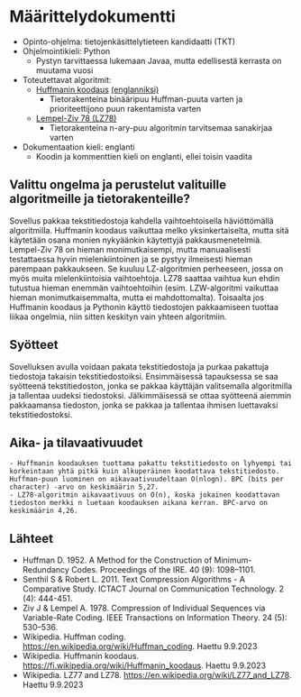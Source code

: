 # Määrittelydokumentti

- Opinto-ohjelma: tietojenkäsittelytieteen kandidaatti (TKT)
- Ohjelmointikieli: Python
    - Pystyn tarvittaessa lukemaan Javaa, mutta edellisestä kerrasta on muutama vuosi
- Toteutettavat algoritmit:
    - [Huffmanin koodaus](https://fi.wikipedia.org/wiki/Huffmanin_koodaus) [(englanniksi)](https://en.wikipedia.org/wiki/Huffman_coding)
        - Tietorakenteina binääripuu Huffman-puuta varten ja prioriteettijono puun rakentamista varten
    - [Lempel-Ziv 78 (LZ78)](https://en.wikipedia.org/wiki/LZ77_and_LZ78)
        - Tietorakenteina n-ary-puu algoritmin tarvitsemaa sanakirjaa varten
- Dokumentaation kieli: englanti
    - Koodin ja kommenttien kieli on englanti, ellei toisin vaadita

## Valittu ongelma ja perustelut valituille algoritmeille ja tietorakenteille?
Sovellus pakkaa tekstitiedostoja kahdella vaihtoehtoisella häviöttömällä algoritmilla. Huffmanin koodaus vaikuttaa melko yksinkertaiselta, mutta sitä käytetään osana monien nykyäänkin käytettyjä pakkausmenetelmiä. Lempel-Ziv 78 on hieman monimutkaisempi, mutta manuaalisesti testattaessa hyvin mielenkiintoinen ja se pystyy ilmeisesti hieman parempaan pakkaukseen. Se kuuluu LZ-algoritmien perheeseen, jossa on myös muita mielenkiintoisia vaihtoehtoja. LZ78 saattaa vaihtua kun ehdin tutustua hieman enemmän vaihtoehtoihin (esim. LZW-algoritmi vaikuttaa hieman monimutkaisemmalta, mutta ei mahdottomalta). Toisaalta jos Huffmanin koodaus ja Pythonin käyttö tiedostojen pakkaamiseen tuottaa liikaa ongelmia, niin sitten keskityn vain yhteen algoritmiin.

## Syötteet
Sovelluksen avulla voidaan pakata tekstitiedostoja ja purkaa pakattuja tiedostoja takaisin tekstitiedostoiksi. Ensimmäisessä tapauksessa se saa syötteenä tekstitiedoston, jonka se pakkaa käyttäjän valitsemalla algoritmilla ja tallentaa uudeksi tiedostoksi. Jälkimmäisessä se ottaa syötteenä aiemmin pakkaamansa tiedoston, jonka se pakkaa ja tallentaa ihmisen luettavaksi tekstitiedostoksi.

## Aika- ja tilavaativuudet
    - Huffmanin koodauksen tuottama pakattu tekstitiedosto on lyhyempi tai korkeintaan yhtä pitkä kuin alkuperäinen koodattava tekstitiedosto. Huffman-puun luominen on aikavaativuudeltaan O(nlogn). BPC (bits per character) -arvo on keskimäärin 5,27.
    - LZ78-algoritmin aikavaativuus on O(n), koska jokainen koodattavan tiedoston merkki n luetaan koodauksen aikana kerran. BPC-arvo on keskimäärin 4,26.

## Lähteet
- Huffman D. 1952. A Method for the Construction of Minimum-Redundancy Codes. Proceedings of the IRE. 40 (9): 1098–1101.
- Senthil S & Robert L. 2011. Text Compression Algorithms - A Comparative Study. ICTACT Journal on Communication Technology. 2 (4): 444-451.
- Ziv J & Lempel A. 1978. Compression of Individual Sequences via Variable-Rate Coding. IEEE Transactions on Information Theory. 24 (5): 530–536.
- Wikipedia. Huffman coding. https://en.wikipedia.org/wiki/Huffman_coding. Haettu 9.9.2023
- Wikipedia. Huffmanin koodaus. https://fi.wikipedia.org/wiki/Huffmanin_koodaus. Haettu 9.9.2023
- Wikipedia. LZ77 and LZ78. https://en.wikipedia.org/wiki/LZ77_and_LZ78. Haettu 9.9.2023
